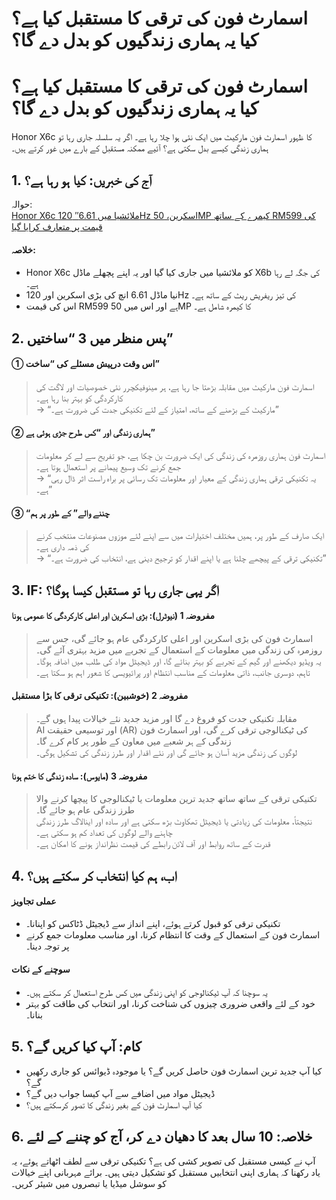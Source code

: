 # اسمارٹ فون کی ترقی کا مستقبل کیا ہے؟ کیا یہ ہماری زندگیوں کو بدل دے گا؟

<h1>اسمارٹ فون کی ترقی کا مستقبل کیا ہے؟ کیا یہ ہماری زندگیوں کو بدل دے گا؟</h1>
<p>Honor X6c کا ظہور اسمارٹ فون مارکیٹ میں ایک نئی ہوا چلا رہا ہے۔ اگر یہ سلسلہ جاری رہا تو ہماری زندگی کیسے بدل سکتی ہے؟ آئیے ممکنہ مستقبل کے بارے میں غور کرتے ہیں۔</p>
<h2>1. آج کی خبریں: کیا ہو رہا ہے؟</h2>
<p>حوالہ:<br />
<a href="https://soyacincau.com/2025/06/15/honor-x6c-malaysia-launch-specs-price/">Honor X6c ملائشیا میں 6.61″ 120Hz اسکرین، 50MP کیمرے کے ساتھ RM599 کی قیمت پر متعارف کرایا گیا</a></p>
<h4>خلاصہ:</h4>
<ul>
<li>Honor X6c کو ملائشیا میں جاری کیا گیا اور یہ اپنے پچھلے ماڈل X6b کی جگہ لے رہا ہے۔</li>
<li>نیا ماڈل 6.61 انچ کی بڑی اسکرین اور 120Hz کی تیز ریفریش ریٹ کے ساتھ ہے۔</li>
<li>اس کی قیمت RM599 ہے اور اس میں 50MP کا کیمرہ شامل ہے۔</li>
</ul>
<h2>2. پس منظر میں 3 “ساختیں”</h2>
<h4>① اس وقت درپیش مسئلے کی “ساخت”</h4>
<blockquote>
<p>اسمارٹ فون مارکیٹ میں مقابلہ بڑھتا جا رہا ہے، ہر مینوفیکچرر نئی خصوصیات اور لاگت کی کارکردگی کو بہتر بنا رہا ہے۔<br />
→ &#8220;مارکیٹ کے بڑھنے کے ساتھ، امتیاز کے لئے تکنیکی جدت کی ضرورت ہے۔&#8221;</p>
</blockquote>
<h4>② ہماری زندگی اور “کس طرح جڑی ہوئی ہے”</h4>
<blockquote>
<p>اسمارٹ فون ہماری روزمرہ کی زندگی کی ایک ضرورت بن چکا ہے، جو تفریح سے لے کر معلومات جمع کرنے تک وسیع پیمانے پر استعمال ہوتا ہے۔<br />
→ &#8220;یہ تکنیکی ترقی ہماری زندگی کے معیار اور معلومات تک رسائی پر براہ راست اثر ڈال رہی ہے۔&#8221;</p>
</blockquote>
<h4>③ “چننے والے” کے طور پر ہم</h4>
<blockquote>
<p>ایک صارف کے طور پر، ہمیں مختلف اختیارات میں سے اپنے لئے موزوں مصنوعات منتخب کرنے کی ذمہ داری ہے۔<br />
→ &#8220;تکنیکی ترقی کے پیچھے چلنا ہے یا اپنے اقدار کو ترجیح دینی ہے، انتخاب کی ضرورت ہے۔&#8221;</p>
</blockquote>
<h2>3. IF: اگر یہی جاری رہا تو مستقبل کیسا ہوگا؟</h2>
<h4>مفروضہ 1 (نیوٹرل): بڑی اسکرین اور اعلی کارکردگی کا عمومی ہونا</h4>
<blockquote>
<p>اسمارٹ فون کی بڑی اسکرین اور اعلی کارکردگی عام ہو جائے گی، جس سے روزمرہ کی زندگی میں معلومات کے استعمال کے تجربے میں مزید بہتری آئے گی۔<br />
یہ ویڈیو دیکھنے اور گیم کے تجربے کو بہتر بنائے گا، اور ڈیجیٹل مواد کی طلب میں اضافہ ہوگا۔<br />
تاہم، دوسری جانب، ذاتی معلومات کے مناسب انتظام اور پرائیویسی کا شعور اہم ہو سکتا ہے۔</p>
</blockquote>
<h4>مفروضہ 2 (خوشبین): تکنیکی ترقی کا بڑا مستقبل</h4>
<blockquote>
<p>مقابلہ تکنیکی جدت کو فروغ دے گا اور مزید جدید نئے خیالات پیدا ہوں گے۔<br />
AI اور توسیعی حقیقت (AR) کی ٹیکنالوجی ترقی کرے گی، اور اسمارٹ فون زندگی کے ہر شعبے میں معاون کے طور پر کام کرے گا۔<br />
لوگوں کی زندگی مزید آسان ہو جائے گی اور نئے اقدار اور طرز زندگی کی تشکیل ہوگی۔</p>
</blockquote>
<h4>مفروضہ 3 (مایوس): سادہ زندگی کا ختم ہونا</h4>
<blockquote>
<p>تکنیکی ترقی کے ساتھ ساتھ جدید ترین معلومات یا ٹیکنالوجی کا پیچھا کرنے والا طرز زندگی عام ہو جائے گا۔<br />
نتیجتاً، معلومات کی زیادتی یا ڈیجیٹل تھکاوٹ بڑھ سکتی ہے اور سادہ اور اینالاگ طرز زندگی چاہنے والے لوگوں کی تعداد کم ہو سکتی ہے۔<br />
قدرت کے ساتھ روابط اور آف لائن رابطے کی قیمت نظرانداز ہونے کا امکان ہے۔</p>
</blockquote>
<h2>4. اب، ہم کیا انتخاب کر سکتے ہیں؟</h2>
<h4>عملی تجاویز</h4>
<ul>
<li>تکنیکی ترقی کو قبول کرتے ہوئے، اپنے انداز سے ڈیجیٹل ڈٹاکس کو اپنانا۔</li>
<li>اسمارٹ فون کے استعمال کے وقت کا انتظام کرنا، اور مناسب معلومات جمع کرنے پر توجہ دینا۔</li>
</ul>
<h4>سوچنے کے نکات</h4>
<ul>
<li>یہ سوچنا کہ آپ ٹیکنالوجی کو اپنی زندگی میں کس طرح استعمال کر سکتے ہیں۔</li>
<li>خود کے لئے واقعی ضروری چیزوں کی شناخت کرنا، اور انتخاب کی طاقت کو بہتر بنانا۔</li>
</ul>
<h2>5. کام: آپ کیا کریں گے؟</h2>
<ul>
<li>کیا آپ جدید ترین اسمارٹ فون حاصل کریں گے؟ یا موجودہ ڈیوائس کو جاری رکھیں گے؟</li>
<li>ڈیجیٹل مواد میں اضافے سے آپ کیسا جواب دیں گے؟</li>
<li>کیا آپ اسمارٹ فون کے بغیر زندگی کا تصور کرسکتے ہیں؟</li>
</ul>
<h2>6. خلاصہ: 10 سال بعد کا دھیان دے کر، آج کو چننے کے لئے</h2>
<p>آپ نے کیسی مستقبل کی تصویر کشی کی ہے؟ تکنیکی ترقی سے لطف اٹھاتے ہوئے، یہ یاد رکھنا کہ ہماری اپنی انتخابیں مستقبل کو تشکیل دیتی ہیں۔ برائے مہربانی اپنے خیالات کو سوشل میڈیا یا تبصروں میں شیئر کریں۔</p>

